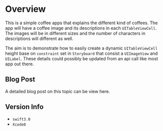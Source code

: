 # Overview
This is a simple coffee apps that explains the different kind of coffees. The app will have a coffee image and its descriptions in each `UITableViewCell`. The images will be in different sizes and the number of characters in descriptions will different as well.

The aim is to demonstrate how to easily create a dynamic `UITableViewCell` height base on `constraint` set in `Storyboard` that consist a `UIImageView` and `UILabel`. These details could possibly be updated from an api call like most app out there.

## Blog Post
A detailed blog post on this topic can be view here.

## Version Info

- `swift3.0`
- `Xcode8`

